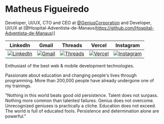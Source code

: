 # Matheus Figueiredo

Developer, UI/UX, CTO and CEO at [@GeniusCorporation](https://github.com/matheusscode) and 
Developer, UI/UX at [@Hospital-Adventista-de-Manaus(https://github.com/Hospital-Adventista-de-Manaus)]

| LinkedIn | Gmail | Threads | Vercel | Instagram |
|:--------:|:-----:|:-------:|:------:|:---------:|
| [![LinkedIn](https://img.shields.io/badge/LinkedIn-0A66C2.svg?style=for-the-badge&logo=LinkedIn&logoColor=white&color=4CAF50)](https://www.linkedin.com/) | [![Gmail](https://img.shields.io/badge/Gmail-Red.svg?style=for-the-badge&color=4CAF50)](https://mail.google.com/) | [![Threads](https://img.shields.io/badge/Threads-Red.svg?style=for-the-badge&color=4CAF50)](https://mail.google.com/) | [![Vercel](https://img.shields.io/badge/Vercel-Orange.svg?style=for-the-badge&color=4CAF50)](https://vercel.com/) | [![Instagram](https://img.shields.io/badge/Instagram-Pink.svg?style=for-the-badge&logo=Instagram&logoColor=white&color=4CAF50)](https://www.instagram.com/) |


Enthusiast of the best web & mobile development technologies.

Passionate about education and changing people's lives through programming. More than 200,000 people have already undergone one of my trainings.

"Nothing in this world beats good old persistence. Talent does not surpass. Nothing more common than talented failures. Genius does not overcome. Unrecognized geniuses is practically a cliche. Education does not exceed. The world is full of educated fools. Persistence and determination alone are powerful."
